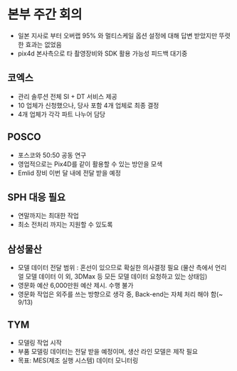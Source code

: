 # 본부 주간 회의


- 일본 지사로 부터 오버랩 95% 와 멀티스케일 옵션 설정에 대해 답변 받았지만 뚜렷한 효과는 없었음
- pix4d 본사측으로 타 촬영장비와 SDK 활용 가능성  피드백 대기중

## 코엑스

- 관리 솔루션 전체 SI + DT 서비스 제공 
- 10 업체가 신청했으나, 당사 포함 4개 업체로 최종 결정   
- 4개 업체가 각각 파트 나누어 담당



## POSCO 

- 포스코와 50:50 공동 연구
- 영업적으로는 Pix4D를 같이 활용할 수 있는 방안을 모색
- Emlid 장비 이번 달 내에 전달 받을 예정


## SPH  대응 필요 

 - 연말까지는 최대한 작업 
 - 최소 전처리 까지는 지원할 수 있도록

## 삼성물산 

- 모델 데이터 전달 범위 : 혼선이 있으므로 확실한 의사결정 필요 (물산 측에서 언리얼 모델 데이터 이 외, 3DMax 등 모든 모델 데이터 요청하고 있는 상태임)
- 영문화 예산 6,000만원 예산 제시. 수행 불가 
- 영문화 작업은 외주를 쓰는 방향으로 생각 중, Back-end는 자체 처리 해야 함(~ 9/13)


## TYM 

- 모델링 작업 시작
- 부품 모델링 데이터는 전달 받을 예정이며, 생산 라인 모델은 제작 필요
- 목표: MES(제조 실행 시스템) 데이터 모니터링

